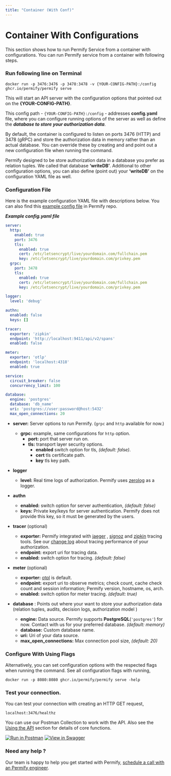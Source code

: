 ```yaml
---
title: "Container (With Conf)"
---
```


# Container With Configurations

This section shows how to run Permify Service from a container with configurations. You can run Permify service from a container with following steps.

### Run following line on Terminal

```shell
docker run -p 3476:3476 -p 3478:3478 -v {YOUR-CONFIG-PATH}:/config ghcr.io/permify/permify serve
```

This will start an API server with the configuration options that pointed out on the **{YOUR-CONFIG-PATH}**.

This config path - `{YOUR-CONFIG-PATH}:/config` - addresses **config.yaml** file, where you can configure running options of the server as well as define the ***database to store your authorization data***. 

By default, the container is configured to listen on ports 3476 (HTTP) and 3478 (gRPC) and store the authorization data in memory rather than an actual database. You can override these by creating and and point out a new configuration file when running the command. 

Permify designed to be store authorization data in a database you prefer as relation tuples. We called that database **‘writeDB’**. Additional to other configuration options, you can also define (point out) your **‘writeDB’** on the configuration YAML file as well.

### Configuration File

Here is the example configuration YAML file with descriptions below. You can also find this [example config file](https://github.com/Permify/permify/blob/master/example.config.yaml) in Permify repo.

***Example config.yaml file***

```yaml
server:
  http:
    enabled: true
    port: 3476
    tls:
      enabled: true
      cert: /etc/letsencrypt/live/yourdomain.com/fullchain.pem
      key: /etc/letsencrypt/live/yourdomain.com/privkey.pem
  grpc:
    port: 3478
    tls:
      enabled: true
      cert: /etc/letsencrypt/live/yourdomain.com/fullchain.pem
      key: /etc/letsencrypt/live/yourdomain.com/privkey.pem

logger:
  level: 'debug'

authn:
  enabled: false
  keys: []

tracer:
  exporter: 'zipkin'
  endpoint: 'http://localhost:9411/api/v2/spans'
  enabled: false

meter:
  exporter: 'otlp'
  endpoint: 'localhost:4318'
  enabled: true

service:
  circuit_breaker: false
  concurrency_limit: 100

database:
  engine: 'postgres'
  database: 'db_name'
  uri: 'postgres://user:password@host:5432'
  max_open_connections: 20
```
* **server:** Server options to run Permify. (`grpc` and `http` available for now.)
  * **grpc:** example, same configurations for `http` option.
    * **port:** port that server run on.
    * **tls:** transport layer security options.
       * **enabled** switch option for tls, *(default: false)*.
       * **cert** tls certificate path.
       * **key** tls key path.

* **logger**
  * **level:** Real time logs of authorization. Permify uses [zerolog] as a logger.

[zerolog]: https://github.com/rs/zerolog

* **authn**
  * **enabled:** switch option for server authentication, *(default: false)*
  * **keys:** Private key/keys for server authentication. Permify does not provide this key, so it must be generated by the users.

* **tracer** (optional)
  * **exporter:** Permify integrated with [jaeger] , [signoz] and [zipkin] tracing tools. See our [change log] about tracing performance of your authorization.
  * **endpoint:** export uri for tracing data.
  * **enabled:** switch option for tracing. *(default: false)*

* **meter** (optional)
  * **exporter:** [otpl](https://opentelemetry.io/docs/collector/) is default.
  * **endpoint:** export uri to observe metrics; check count, cache check count and session information; Permify version, hostname, os, arch. 
  * **enabled:** switch option for meter tracing. *(default: true)*

* **database** : Points out where your want to store your authorization data (relation tuples, audits, decision logs, authorization model )
  * **engine:** Data source. Permify supports **PostgreSQL**(`'postgres'`) for now. Contact with us for your preferred database. *(default: memory)*
  * **database:** Custom database name.
  * **uri:** Uri of your data source.
  * **max_open_connections:** Max connection pool size,  *(default: 20)*

[jaeger]: https://www.jaegertracing.io/
[zipkin]: https://zipkin.io/
[signoz]: https://signoz.io/
[change log]: https://permify.co/changelog/

### Configure With Using Flags

Alternatively, you can set configuration options with the respected flags when running the command. See all configuration flags with running,

```shell
docker run -p 8080:8080 ghcr.io/permify/permify serve -help
```

### Test your connection.

You can test your connection with creating an HTTP GET request,

```shell
localhost:3476/healthz
```

You can use our Postman Collection to work with the API. Also see the [Using the API] section for details of core functions.

[Using the API]: ../../api-overview

[![Run in Postman](https://run.pstmn.io/button.svg)](https://god.gw.postman.com/run-collection/16122080-54b1e316-8105-4440-b5bf-f27a05a8b4de?action=collection%2Ffork&collection-url=entityId%3D16122080-54b1e316-8105-4440-b5bf-f27a05a8b4de%26entityType%3Dcollection%26workspaceId%3Dd3a8746c-fa57-49c0-83a5-6fcf25a7fc05)
[![View in Swagger](http://jessemillar.github.io/view-in-swagger-button/button.svg)](https://app.swaggerhub.com/apis-docs/permify/permify/latest)


### Need any help ?

Our team is happy to help you get started with Permify, [schedule a call with an Permify engineer](https://meetings-eu1.hubspot.com/ege-aytin/call-with-an-expert).
